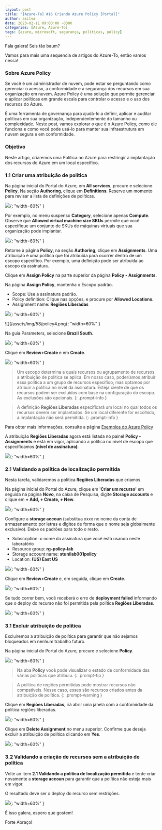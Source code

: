 ```yaml
---
layout: post
title: "[Azure-To] #16 Criando Azure Policy [Portal]"
author: asilva
date: 2023-02-11 09:00:00 -0300
categories: [Azure, Azure-To]
tags: [azure, microsoft, segurança, politicas, policy]
---
```


Fala galera! Seis tão baum?

Vamos para mais uma sequencia de artigos do Azure-To, então vamos nessa!

### **Sobre Azure Policy**

Se você é um administrador de nuvem, pode estar se perguntando como gerenciar o acesso, a conformidade e a segurança dos recursos em sua organização em nuvem. Azure Policy é uma solução que permite gerenciar e aplicar políticas em grande escala para controlar o acesso e o uso dos recursos do Azure. 

É uma ferramenta de governança para ajudá-lo a definir, aplicar e auditar políticas em sua organização, independentemente do tamanho ou complexidade. Neste post, vamos explorar o que é o Azure Policy, como ele funciona e como você pode usá-lo para manter sua infraestrutura em nuvem segura e em conformidade.

### **Objetivo**

Neste artigo, criaremos uma Política no Azure para restringir a implantação dos recursos do Azure em um local específico.

### **1.1 Criar uma atribuição de política**

Na página inicial do Portal do Azure, em **All services**, procure e selecione **Policy**, Na seção **Authoring**, clique em **Definitions**. Reserve um momento para revisar a lista de definições de políticas. 

![](/assets/img/58/policy1.png){: "width=60%" }

Por exemplo, no menu suspenso **Category**, selecione apenas **Compute**. Observe que **Allowed virtual machine size SKUs** permite que você especifique um conjunto de SKUs de máquinas virtuais que sua organização pode implantar.

![](/assets/img/58/policy2.png){: "width=60%" }

Retorne à página **Policy**, na seção **Authoring**, clique em **Assignments**. Uma atribuição é uma política que foi atribuída para ocorrer dentro de um escopo específico. Por exemplo, uma definição pode ser atribuída ao escopo da assinatura.

Clique em **Assign Policy** na parte superior da página **Policy - Assignments**.

Na página **Assign Policy**, mantenha o Escopo padrão.

- Scope: Use a assinatura padrão.
- Policy definition: Clique nas opções, e procure por **Allowed Locations**.
- Assignment name: **Regiões Liberadas**

![](/assets/img/58/policy3.png){: "width=60%" }

![](/assets/img/58/policy4.png{: "width=60%" }

Na guia Parameters, selecione **Brazil South**. 

![](/assets/img/58/policy5.png){: "width=60%" }

Clique em **Review+Create** e em **Create**.

![](/assets/img/58/policy6.png){: "width=60%" }

> Um escopo determina a quais recursos ou agrupamento de recursos a atribuição de política se aplica. Em nosso caso, poderíamos atribuir essa política a um grupo de recursos específico, mas optamos por atribuir a política no nível da assinatura. Esteja ciente de que os recursos podem ser excluídos com base na configuração do escopo. As exclusões são opcionais.
{: .prompt-info }

> A definição **Regiões Liberadas** especificará um local no qual todos os recursos devem ser implantados. Se um local diferente for escolhido, a implantação não será permitida. 
{: .prompt-info }

Para obter mais informações, consulte a página <a href="https://learn.microsoft.com/pt-br/azure/governance/policy/samples/" target="_blank">Exemplos do Azure Policy</a>

A atribuição **Regiões Liberadas** agora está listada no painel **Policy - Assignments** e está em vigor, aplicando a política no nível de escopo que especificamos **(nível de assinatura)**.

![](/assets/img/58/policy7.png){: "width=60%" }

### **2.1 Validando a política de localização permitida**

Nesta tarefa, validaremos a política **Regiões Liberadas** que criamos. 

Na página inicial do Portal do Azure, clique em '**Criar um recurso**' em seguida na página **Novo**, na caixa de Pesquisa, digite **Storage accounts** e clique em **+ Add, + Create, + New**.

![](/assets/img/58/policy8.png){: "width=60%" }

Configure a **storage accoun** (substitua xxxx no nome da conta de armazenamento por letras e dígitos de forma que o nome seja globalmente exclusivo). Deixe os padrões para todo o resto.

- Subscription: o nome da assinatura que você está usando neste laboratório
- Resource group: **rg-policy-lab**
- Storage account name: **stunilab001policy**
- Location: **(US) East US**

![](/assets/img/58/policy9.png){: "width=60%" }

Clique em **Review+Create** e, em seguida, clique em **Create**.

![](/assets/img/58/policy10.png){: "width=60%" }

Se tudo correr bem, você receberá o erro de **deployment failed** informando que o deploy do recurso não foi permitida pela política **Regiões Liberadas**.

![](/assets/img/58/policy11.png){: "width=60%" }

### **3.1 Excluir atribuição de política**

Excluiremos a atribuição de política para garantir que não sejamos bloqueados em nenhum trabalho futuro.

Na página inicial do Portal do Azure, procure e selecione **Policy**.

![](/assets/img/58/policy12.png){: "width=60%" }

> Na aba **Policy** você pode visualizar o estado de conformidade das várias políticas que atribuiu.
{: .prompt-tip }

> A política de regiões permitidas pode mostrar recursos não compatíveis. Nesse caso, esses são recursos criados antes da atribuição de política.
{: .prompt-warning }

Clique em **Regiões Liberadas**, irá abrir uma janela com a conformidade da política regiões liberadas.

![](/assets/img/58/policy13.png){: "width=60%" }

Clique em **Delete Assignment** no menu superior. Confirme que deseja excluir a atribuição de política clicando em **Yes**.

![](/assets/img/58/policy14.png){: "width=60%" }

### **3.2 Validando a criação de recursos sem a atribuição de política**

Volte ao item **2.1 Validando a política de localização permitida** e tente criar novamente a **storage accoun** para garantir que a política não esteja mais em vigor.

O resultado deve ser o deploy do recurso sem restrições.

![](/assets/img/58/policy15.png){: "width=60%" }

É isso galera, espero que gostem!

Forte Abraço!